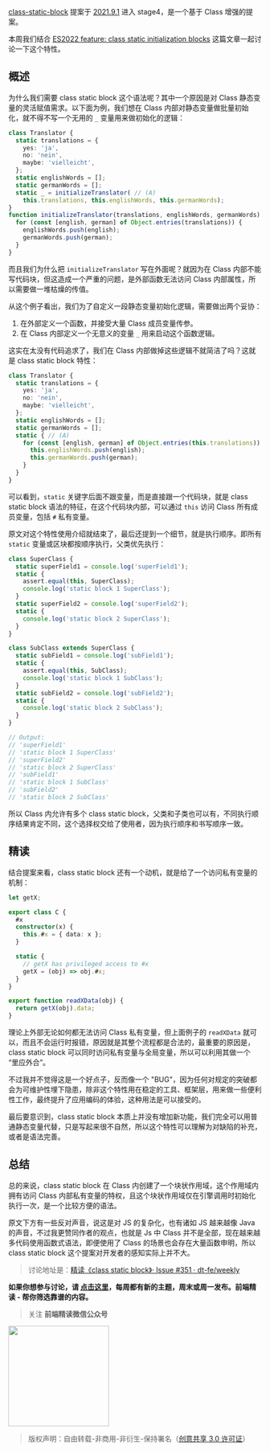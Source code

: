 [class-static-block](https://github.com/tc39/proposal-class-static-block) 提案于 [2021.9.1](https://github.com/tc39/proposal-class-static-block/commit/c0cabee0aa2d036a8d902fea7bc1d179e3de2477) 进入 stage4，是一个基于 Class 增强的提案。

本周我们结合 [ES2022 feature: class static initialization blocks](https://2ality.com/2021/09/class-static-block.html) 这篇文章一起讨论一下这个特性。

## 概述

为什么我们需要 class static block 这个语法呢？其中一个原因是对 Class 静态变量的灵活赋值需求。以下面为例，我们想在 Class 内部对静态变量做批量初始化，就不得不写一个无用的 `_` 变量用来做初始化的逻辑：

```typescript
class Translator {
  static translations = {
    yes: 'ja',
    no: 'nein',
    maybe: 'vielleicht',
  };
  static englishWords = [];
  static germanWords = [];
  static _ = initializeTranslator( // (A)
    this.translations, this.englishWords, this.germanWords);
}
function initializeTranslator(translations, englishWords, germanWords) {
  for (const [english, german] of Object.entries(translations)) {
    englishWords.push(english);
    germanWords.push(german);
  }
}
```

而且我们为什么把 `initializeTranslator` 写在外面呢？就因为在 Class 内部不能写代码块，但这造成一个严重的问题，是外部函数无法访问 Class 内部属性，所以需要做一堆枯燥的传值。

从这个例子看出，我们为了自定义一段静态变量初始化逻辑，需要做出两个妥协：

1. 在外部定义一个函数，并接受大量 Class 成员变量传参。
2. 在 Class 内部定义一个无意义的变量 `_` 用来启动这个函数逻辑。

这实在太没有代码追求了，我们在 Class 内部做掉这些逻辑不就简洁了吗？这就是 class static block 特性：

```typescript
class Translator {
  static translations = {
    yes: 'ja',
    no: 'nein',
    maybe: 'vielleicht',
  };
  static englishWords = [];
  static germanWords = [];
  static { // (A)
    for (const [english, german] of Object.entries(this.translations)) {
      this.englishWords.push(english);
      this.germanWords.push(german);
    }
  }
}
```

可以看到，`static` 关键字后面不跟变量，而是直接跟一个代码块，就是 class static block 语法的特征，在这个代码块内部，可以通过 `this` 访问 Class 所有成员变量，包括 `#` 私有变量。

原文对这个特性使用介绍就结束了，最后还提到一个细节，就是执行顺序。即所有 `static` 变量或区块都按顺序执行，父类优先执行：

```typescript
class SuperClass {
  static superField1 = console.log('superField1');
  static {
    assert.equal(this, SuperClass);
    console.log('static block 1 SuperClass');
  }
  static superField2 = console.log('superField2');
  static {
    console.log('static block 2 SuperClass');
  }
}

class SubClass extends SuperClass {
  static subField1 = console.log('subField1');
  static {
    assert.equal(this, SubClass);
    console.log('static block 1 SubClass');
  }
  static subField2 = console.log('subField2');
  static {
    console.log('static block 2 SubClass');
  }
}

// Output:
// 'superField1'
// 'static block 1 SuperClass'
// 'superField2'
// 'static block 2 SuperClass'
// 'subField1'
// 'static block 1 SubClass'
// 'subField2'
// 'static block 2 SubClass'
```

所以 Class 内允许有多个 class static block，父类和子类也可以有，不同执行顺序结果肯定不同，这个选择权交给了使用者，因为执行顺序和书写顺序一致。

## 精读

结合提案来看，class static block 还有一个动机，就是给了一个访问私有变量的机制：

```typescript
let getX;

export class C {
  #x
  constructor(x) {
    this.#x = { data: x };
  }

  static {
    // getX has privileged access to #x
    getX = (obj) => obj.#x;
  }
}

export function readXData(obj) {
  return getX(obj).data;
}
```

理论上外部无论如何都无法访问 Class 私有变量，但上面例子的 `readXData` 就可以，而且不会运行时报错，原因就是其整个流程都是合法的，最重要的原因是，class static block 可以同时访问私有变量与全局变量，所以可以利用其做一个 “里应外合”。

不过我并不觉得这是一个好点子，反而像一个 "BUG"，因为任何对规定的突破都会为可维护性埋下隐患，除非这个特性用在稳定的工具、框架层，用来做一些便利性工作，最终提升了应用编码的体验，这种用法是可以接受的。

最后要意识到，class static block 本质上并没有增加新功能，我们完全可以用普通静态变量代替，只是写起来很不自然，所以这个特性可以理解为对缺陷的补充，或者是语法完善。

## 总结

总的来说，class static block 在 Class 内创建了一个块状作用域，这个作用域内拥有访问 Class 内部私有变量的特权，且这个块状作用域仅在引擎调用时初始化执行一次，是一个比较方便的语法。

原文下方有一些反对声音，说这是对 JS 的复杂化，也有诸如 JS 越来越像 Java 的声音，不过我更赞同作者的观点，也就是 Js 中 Class 并不是全部，现在越来越多代码使用函数式语法，即便使用了 Class 的场景也会存在大量函数申明，所以 class static block 这个提案对开发者的感知实际上并不大。

> 讨论地址是：[精读《class static block》· Issue #351 · dt-fe/weekly](https://github.com/dt-fe/weekly/issues/351)

**如果你想参与讨论，请 [点击这里](https://github.com/dt-fe/weekly)，每周都有新的主题，周末或周一发布。前端精读 - 帮你筛选靠谱的内容。**

> 关注 **前端精读微信公众号**

<img width=200 src="https://img.alicdn.com/tfs/TB165W0MCzqK1RjSZFLXXcn2XXa-258-258.jpg">

> 版权声明：自由转载-非商用-非衍生-保持署名（[创意共享 3.0 许可证](https://creativecommons.org/licenses/by-nc-nd/3.0/deed.zh)）
